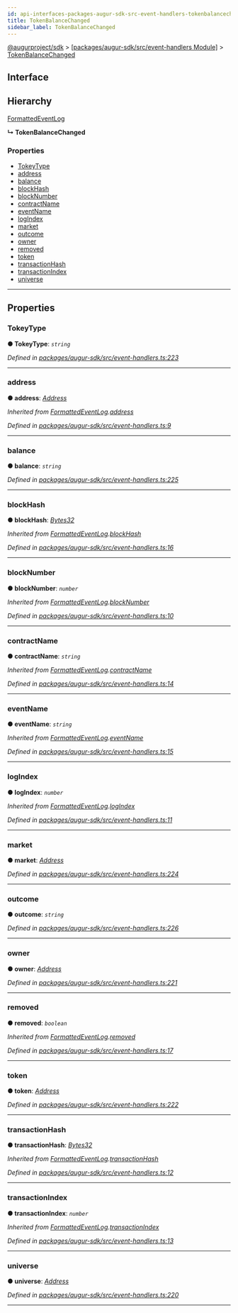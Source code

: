 ```yaml
---
id: api-interfaces-packages-augur-sdk-src-event-handlers-tokenbalancechanged
title: TokenBalanceChanged
sidebar_label: TokenBalanceChanged
---
```


[@augurproject/sdk](api-readme.md) > [[packages/augur-sdk/src/event-handlers Module]](api-modules-packages-augur-sdk-src-event-handlers-module.md) > [TokenBalanceChanged](api-interfaces-packages-augur-sdk-src-event-handlers-tokenbalancechanged.md)

## Interface

## Hierarchy

 [FormattedEventLog](api-interfaces-packages-augur-sdk-src-event-handlers-formattedeventlog.md)

**↳ TokenBalanceChanged**

### Properties

* [TokeyType](api-interfaces-packages-augur-sdk-src-event-handlers-tokenbalancechanged.md#tokeytype)
* [address](api-interfaces-packages-augur-sdk-src-event-handlers-tokenbalancechanged.md#address)
* [balance](api-interfaces-packages-augur-sdk-src-event-handlers-tokenbalancechanged.md#balance)
* [blockHash](api-interfaces-packages-augur-sdk-src-event-handlers-tokenbalancechanged.md#blockhash)
* [blockNumber](api-interfaces-packages-augur-sdk-src-event-handlers-tokenbalancechanged.md#blocknumber)
* [contractName](api-interfaces-packages-augur-sdk-src-event-handlers-tokenbalancechanged.md#contractname)
* [eventName](api-interfaces-packages-augur-sdk-src-event-handlers-tokenbalancechanged.md#eventname)
* [logIndex](api-interfaces-packages-augur-sdk-src-event-handlers-tokenbalancechanged.md#logindex)
* [market](api-interfaces-packages-augur-sdk-src-event-handlers-tokenbalancechanged.md#market)
* [outcome](api-interfaces-packages-augur-sdk-src-event-handlers-tokenbalancechanged.md#outcome)
* [owner](api-interfaces-packages-augur-sdk-src-event-handlers-tokenbalancechanged.md#owner)
* [removed](api-interfaces-packages-augur-sdk-src-event-handlers-tokenbalancechanged.md#removed)
* [token](api-interfaces-packages-augur-sdk-src-event-handlers-tokenbalancechanged.md#token)
* [transactionHash](api-interfaces-packages-augur-sdk-src-event-handlers-tokenbalancechanged.md#transactionhash)
* [transactionIndex](api-interfaces-packages-augur-sdk-src-event-handlers-tokenbalancechanged.md#transactionindex)
* [universe](api-interfaces-packages-augur-sdk-src-event-handlers-tokenbalancechanged.md#universe)

---

## Properties

<a id="tokeytype"></a>

###  TokeyType

**● TokeyType**: *`string`*

*Defined in [packages/augur-sdk/src/event-handlers.ts:223](https://github.com/AugurProject/augur/blob/bae2172ca0/packages/augur-sdk/src/event-handlers.ts#L223)*

___
<a id="address"></a>

###  address

**● address**: *[Address](api-modules-packages-augur-sdk-src-event-handlers-module.md#address)*

*Inherited from [FormattedEventLog](api-interfaces-packages-augur-sdk-src-event-handlers-formattedeventlog.md).[address](api-interfaces-packages-augur-sdk-src-event-handlers-formattedeventlog.md#address)*

*Defined in [packages/augur-sdk/src/event-handlers.ts:9](https://github.com/AugurProject/augur/blob/bae2172ca0/packages/augur-sdk/src/event-handlers.ts#L9)*

___
<a id="balance"></a>

###  balance

**● balance**: *`string`*

*Defined in [packages/augur-sdk/src/event-handlers.ts:225](https://github.com/AugurProject/augur/blob/bae2172ca0/packages/augur-sdk/src/event-handlers.ts#L225)*

___
<a id="blockhash"></a>

###  blockHash

**● blockHash**: *[Bytes32](api-modules-packages-augur-sdk-src-event-handlers-module.md#bytes32)*

*Inherited from [FormattedEventLog](api-interfaces-packages-augur-sdk-src-event-handlers-formattedeventlog.md).[blockHash](api-interfaces-packages-augur-sdk-src-event-handlers-formattedeventlog.md#blockhash)*

*Defined in [packages/augur-sdk/src/event-handlers.ts:16](https://github.com/AugurProject/augur/blob/bae2172ca0/packages/augur-sdk/src/event-handlers.ts#L16)*

___
<a id="blocknumber"></a>

###  blockNumber

**● blockNumber**: *`number`*

*Inherited from [FormattedEventLog](api-interfaces-packages-augur-sdk-src-event-handlers-formattedeventlog.md).[blockNumber](api-interfaces-packages-augur-sdk-src-event-handlers-formattedeventlog.md#blocknumber)*

*Defined in [packages/augur-sdk/src/event-handlers.ts:10](https://github.com/AugurProject/augur/blob/bae2172ca0/packages/augur-sdk/src/event-handlers.ts#L10)*

___
<a id="contractname"></a>

###  contractName

**● contractName**: *`string`*

*Inherited from [FormattedEventLog](api-interfaces-packages-augur-sdk-src-event-handlers-formattedeventlog.md).[contractName](api-interfaces-packages-augur-sdk-src-event-handlers-formattedeventlog.md#contractname)*

*Defined in [packages/augur-sdk/src/event-handlers.ts:14](https://github.com/AugurProject/augur/blob/bae2172ca0/packages/augur-sdk/src/event-handlers.ts#L14)*

___
<a id="eventname"></a>

###  eventName

**● eventName**: *`string`*

*Inherited from [FormattedEventLog](api-interfaces-packages-augur-sdk-src-event-handlers-formattedeventlog.md).[eventName](api-interfaces-packages-augur-sdk-src-event-handlers-formattedeventlog.md#eventname)*

*Defined in [packages/augur-sdk/src/event-handlers.ts:15](https://github.com/AugurProject/augur/blob/bae2172ca0/packages/augur-sdk/src/event-handlers.ts#L15)*

___
<a id="logindex"></a>

###  logIndex

**● logIndex**: *`number`*

*Inherited from [FormattedEventLog](api-interfaces-packages-augur-sdk-src-event-handlers-formattedeventlog.md).[logIndex](api-interfaces-packages-augur-sdk-src-event-handlers-formattedeventlog.md#logindex)*

*Defined in [packages/augur-sdk/src/event-handlers.ts:11](https://github.com/AugurProject/augur/blob/bae2172ca0/packages/augur-sdk/src/event-handlers.ts#L11)*

___
<a id="market"></a>

###  market

**● market**: *[Address](api-modules-packages-augur-sdk-src-event-handlers-module.md#address)*

*Defined in [packages/augur-sdk/src/event-handlers.ts:224](https://github.com/AugurProject/augur/blob/bae2172ca0/packages/augur-sdk/src/event-handlers.ts#L224)*

___
<a id="outcome"></a>

###  outcome

**● outcome**: *`string`*

*Defined in [packages/augur-sdk/src/event-handlers.ts:226](https://github.com/AugurProject/augur/blob/bae2172ca0/packages/augur-sdk/src/event-handlers.ts#L226)*

___
<a id="owner"></a>

###  owner

**● owner**: *[Address](api-modules-packages-augur-sdk-src-event-handlers-module.md#address)*

*Defined in [packages/augur-sdk/src/event-handlers.ts:221](https://github.com/AugurProject/augur/blob/bae2172ca0/packages/augur-sdk/src/event-handlers.ts#L221)*

___
<a id="removed"></a>

###  removed

**● removed**: *`boolean`*

*Inherited from [FormattedEventLog](api-interfaces-packages-augur-sdk-src-event-handlers-formattedeventlog.md).[removed](api-interfaces-packages-augur-sdk-src-event-handlers-formattedeventlog.md#removed)*

*Defined in [packages/augur-sdk/src/event-handlers.ts:17](https://github.com/AugurProject/augur/blob/bae2172ca0/packages/augur-sdk/src/event-handlers.ts#L17)*

___
<a id="token"></a>

###  token

**● token**: *[Address](api-modules-packages-augur-sdk-src-event-handlers-module.md#address)*

*Defined in [packages/augur-sdk/src/event-handlers.ts:222](https://github.com/AugurProject/augur/blob/bae2172ca0/packages/augur-sdk/src/event-handlers.ts#L222)*

___
<a id="transactionhash"></a>

###  transactionHash

**● transactionHash**: *[Bytes32](api-modules-packages-augur-sdk-src-event-handlers-module.md#bytes32)*

*Inherited from [FormattedEventLog](api-interfaces-packages-augur-sdk-src-event-handlers-formattedeventlog.md).[transactionHash](api-interfaces-packages-augur-sdk-src-event-handlers-formattedeventlog.md#transactionhash)*

*Defined in [packages/augur-sdk/src/event-handlers.ts:12](https://github.com/AugurProject/augur/blob/bae2172ca0/packages/augur-sdk/src/event-handlers.ts#L12)*

___
<a id="transactionindex"></a>

###  transactionIndex

**● transactionIndex**: *`number`*

*Inherited from [FormattedEventLog](api-interfaces-packages-augur-sdk-src-event-handlers-formattedeventlog.md).[transactionIndex](api-interfaces-packages-augur-sdk-src-event-handlers-formattedeventlog.md#transactionindex)*

*Defined in [packages/augur-sdk/src/event-handlers.ts:13](https://github.com/AugurProject/augur/blob/bae2172ca0/packages/augur-sdk/src/event-handlers.ts#L13)*

___
<a id="universe"></a>

###  universe

**● universe**: *[Address](api-modules-packages-augur-sdk-src-event-handlers-module.md#address)*

*Defined in [packages/augur-sdk/src/event-handlers.ts:220](https://github.com/AugurProject/augur/blob/bae2172ca0/packages/augur-sdk/src/event-handlers.ts#L220)*

___

